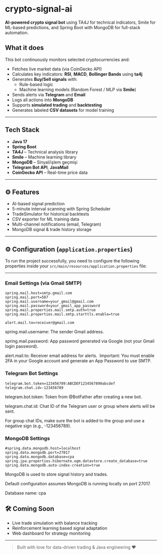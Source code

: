 #  crypto-signal-ai

**AI-powered crypto signal bot** using TA4J for technical indicators, Smile for ML-based predictions, and Spring Boot with MongoDB for full-stack automation.

##  What it does

This bot continuously monitors selected cryptocurrencies and:

- Fetches live market data (via CoinGecko API)
- Calculates key indicators: **RSI**, **MACD**, **Bollinger Bands** using **ta4j**
- Generates **Buy/Sell signals** with:
    - Rule-based logic
    - Machine learning models (Random Forest / MLP via **Smile**)
- Sends alerts via **Telegram** and **Email**
- Logs all actions into **MongoDB**
- Supports **simulated trading** and **backtesting**
- Generates labeled **CSV datasets** for model training

---

##  Tech Stack

- **Java 17**
- **Spring Boot**
- **TA4J** – Technical analysis library
- **Smile** – Machine learning library
- **MongoDB** – Sinyal/işlem geçmişi
- **Telegram Bot API**, **JavaMail**
- **CoinGecko API** – Real-time price data

---

## ⚙ Features

-  AI-based signal prediction
-  5-minute interval scanning with Spring Scheduler
-  TradeSimulator for historical backtests
-  CSV exporter for ML training data
-  Multi-channel notifications (email, Telegram)
-  MongoDB signal & trade history storage

---

## ⚙ Configuration (`application.properties`)

To run the project successfully, you need to configure the following properties inside your `src/main/resources/application.properties` file:

---

###  Email Settings (via Gmail SMTP)

```properties
spring.mail.host=smtp.gmail.com
spring.mail.port=587
spring.mail.username=your_gmail@gmail.com
spring.mail.password=your_gmail_app_password
spring.mail.properties.mail.smtp.auth=true
spring.mail.properties.mail.smtp.starttls.enable=true

alert.mail.to=receiver@gmail.com
```
spring.mail.username: The sender Gmail address.

spring.mail.password: App password generated via Google (not your Gmail login password).

alert.mail.to: Receiver email address for alerts.
️ Important: You must enable 2FA in your Google account and generate an App Password to use SMTP.

###  Telegram Bot Settings
``` properties
telegram.bot.token=123456789:ABCDEF1234567890abcdef
telegram.chat.id=-123456789
```
telegram.bot.token: Token from @BotFather after creating a new bot.

telegram.chat.id: Chat ID of the Telegram user or group where alerts will be sent.

For group chat IDs, make sure the bot is added to the group and use a negative sign (e.g., -123456789).

###  MongoDB Settings

```properties
#spring.data.mongodb.host=localhost
spring.data.mongodb.port=27017
spring.data.mongodb.database=cpa
spring.jpa.properties.hibernate.ogm.datastore.create_database=true
spring.data.mongodb.auto-index-creation=true

```
MongoDB is used to store signal history and trades.

Default configuration assumes MongoDB is running locally on port 27017.

Database name: cpa

## 🛠 Coming Soon

- Live trade simulation with balance tracking
- Reinforcement learning based signal adaptation
- Web dashboard for strategy monitoring

---

> Built with love for data-driven trading & Java engineering ♥️
